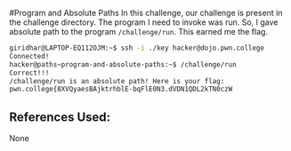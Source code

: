 #Program and Absolute Paths
	In this challenge, our challenge is present in the challenge directory. The program I need to
invoke was run. So, I gave absolute path to the program `/challenge/run`. This earned me the flag.

```bash
giridhar@LAPTOP-EQ112OJM:~$ ssh -i ./key hacker@dojo.pwn.college
Connected!
hacker@paths~program-and-absolute-paths:~$ /challenge/run
Correct!!!
/challenge/run is an absolute path! Here is your flag:
pwn.college{8XVQyaesBAjktrhblE-bqFlE0N3.dVDN1QDL2kTN0czW
```

## References Used:
None
